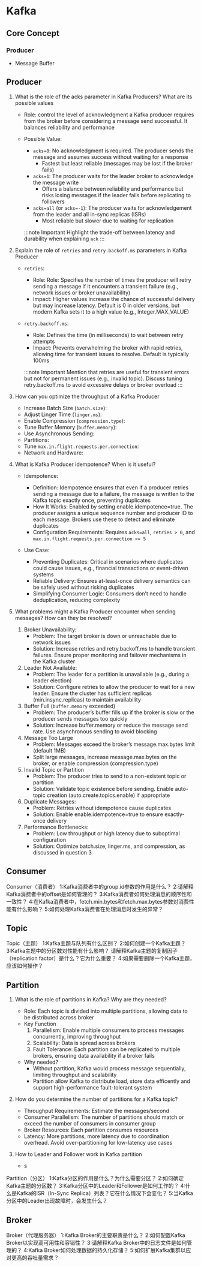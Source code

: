 # Kafka

## Core Concept
### Producer
- Message Buffer


## Producer
1. What is the role of the acks parameter in Kafka Producers? What are its possible values
	- Role: control the level of acknowledgment a Kafka producer requires from the broker before considering a message send successful. It balances reliability and performance
	- Possible Value:
		- `acks=0`: No acknowledgment is required. The producer sends the message and assumes success without waiting for a response
			- Fastest but least reliable (messages may be lost if the broker fails)
		- `acks=1`: The producer waits for the leader broker to acknowledge the message write
			- Offers a balance between reliability and performance but risks losing messages if the leader fails before replicating to followers
		- `acks=all` (or `acks=-1`): The producer waits for acknowledgement from the leader and all in-sync replicas (ISRs)
			- Most reliable but slower due to waiting for replication

		:::note Important
			Highlight the trade-off between latency and durability when explaining `ack`
		:::

2. Explain the role of `retries` and `retry.backoff.ms` parameters in Kafka Producer
	- `retries`: 
		- Role: Role: Specifies the number of times the producer will retry sending a message if it encounters a transient failure (e.g., network issues or broker unavailability)
		- Impact: Higher values increase the chance of successful delivery but may increase latency. Default is 0 in older versions, but modern Kafka sets it to a high value (e.g., Integer.MAX_VALUE)
	- `retry.backoff.ms`: 
		- Role: Defines the time (in milliseconds) to wait between retry attempts
		- Impact: Prevents overwhelming the broker with rapid retries, allowing time for transient issues to resolve. Default is typically 100ms

		:::note Important
			Mention that retries are useful for transient errors but not for permanent issues (e.g., invalid topic). Discuss tuning retry.backoff.ms to avoid excessive delays or broker overload
		:::

3. How can you optimize the throughput of a Kafka Producer
	- Increase Batch Size (`batch.size`):
	- Adjust Linger Time (`linger.ms`):
	- Enable Compression (`compression.type`):
	- Tune Buffer Memory (`buffer.memory`):
	- Use Asynchronous Sending:
	- Partitions:
	- Tune `max.in.flight.requests.per.connection`:
	- Network and Hardware:

4. What is Kafka Producer idempotence? When is it useful?
	- Idempotence:
		- Definition: Idempotence ensures that even if a producer retries sending a message due to a failure, the message is written to the Kafka topic exactly once, preventing duplicates
		- How It Works: Enabled by setting enable.idempotence=true. The producer assigns a unique sequence number and producer ID to each message. Brokers use these to detect and eliminate duplicates
		- Configuration Requirements: Requires `acks=all`, `retries > 0`, and `max.in.flight.requests.per.connection <= 5`

	- Use Case:
		- Preventing Duplicates: Critical in scenarios where duplicates could cause issues, e.g., financial transactions or event-driven systems
		- Reliable Delivery: Ensures at-least-once delivery semantics can be safely used without risking duplicates
		- Simplifying Consumer Logic: Consumers don’t need to handle deduplication, reducing complexity

5. What problems might a Kafka Producer encounter when sending messages? How can they be resolved?
	1. Broker Unavailability:
		- Problem: The target broker is down or unreachable due to network issues
		- Solution: Increase retries and retry.backoff.ms to handle transient failures. Ensure proper monitoring and failover mechanisms in the Kafka cluster
	2. Leader Not Available:
		- Problem: The leader for a partition is unavailable (e.g., during a leader election)
		- Solution: Configure retries to allow the producer to wait for a new leader. Ensure the cluster has sufficient replicas (min.insync.replicas) to maintain availability
	3. Buffer Full (`buffer.memory` exceeded)
		- Problem: The producer’s buffer fills up if the broker is slow or the producer sends messages too quickly
		- Solution: Increase buffer.memory or reduce the message send rate. Use asynchronous sending to avoid blocking
	4. Message Too Large
		- Problem: Messages exceed the broker’s message.max.bytes limit (default 1MB)
		- Split large messages, increase message.max.bytes on the broker, or enable compression (compression.type)
	5. Invalid Topic or Partition
		- Problem: The producer tries to send to a non-existent topic or partition
		- Solution: Validate topic existence before sending. Enable auto-topic creation (auto.create.topics.enable) if appropriate
	6. Duplicate Messages:
		- Problem: Retries without idempotence cause duplicates
		- Solution: Enable enable.idempotence=true to ensure exactly-once delivery
	7. Performance Bottlenecks:
		- Problem: Low throughput or high latency due to suboptimal configuration
		- Solution: Optimize batch.size, linger.ms, and compression, as discussed in question 3


## Consumer
Consumer（消费者）
	1:Kafka消费者中的group.id参数的作用是什么？
	2:请解释Kafka消费者中的offset是如何管理的？
	3:Kafka消费者如何处理消息的顺序性和一致性？
	4:在Kafka消费者中，fetch.min.bytes和fetch.max.bytes参数对消费性能有什么影响？
	5:如何处理Kafka消费者在处理消息时发生的异常？


## Topic
Topic（主题）
	1:Kafka主题与队列有什么区别？
	2:如何创建一个Kafka主题？
	3:Kafka主题中的分区数对性能有什么影响？
请解释Kafka主题的复制因子（replication factor）是什么？它为什么重要？
	4:如果需要删除一个Kafka主题，应该如何操作？


## Partition
1. What is the role of partitions in Kafka? Why are they needed?
	- Role: Each topic is divided into multiple partitions, allowing data to be distributed across broker
	- Key Function
		1. Parallelism: Enable multiple consumers to process messages concurrently, improving throughput
		2. Scalability: Data is spread across brokers
		3. Fault Tolerance: Each partition can be replicated to multiple brokers, ensuring data availability if a broker fails
	- Why needed?
		- Without partition, Kafka would process message sequentially, limiting throughput and scalability
		- Partition allow Kafka to distribute load, store data efficently and support high-performance fault-tolerant system

2. How do you determine the number of partitions for a Kafka topic?
	- Throughput Requirements: Estimate the messages/second
	- Consumer Parallelism: The number of partitions should match or exceed the number of consumers in consumer group
	- Broker Resources: Each partition consumes resources
	- Latency: More partitions, more latency due to coordination overhead. Avoid over-partitioning for low-latency use cases

3. How to Leader and Follower work in Kafka partition
	- s





Partition（分区）
	1:Kafka分区的作用是什么？为什么需要分区？
	2:如何确定Kafka主题的分区数？
	3:Kafka分区中的Leader和Follower是如何工作的？
	4:什么是Kafka的ISR（In-Sync Replica）列表？它在什么情况下会变化？
	5:当Kafka分区中的Leader出现故障时，会发生什么？


## Broker
Broker（代理服务器）
	1:Kafka Broker的主要职责是什么？
	2:如何配置Kafka Broker以实现高可用性和容错性？
	3:请解释Kafka Broker中的日志文件是如何管理的？
	4:Kafka Broker如何处理数据的持久化存储？
	5:如何扩展Kafka集群以应对更高的吞吐量需求？

